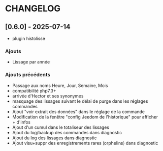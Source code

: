 # CHANGELOG

## [0.6.0] - 2025-07-14
- plugin histolisse

### Ajouts
- Lissage par année

### Ajouts précédents
- Passage aux noms Heure, Jour, Semaine, Mois
- compatibilité php7.3+
- arrivée d'Hector et ses synonymes
- masquage des lissages suivant le délai de purge dans les réglages commandes
- Ajout "voir extrait des données" dans le réglage de la commande
- Modification de la fenêtre "config Jeedom de l'historique" pour afficher + d'infos
- Ajout d'un cumul dans le totaliseur des lissages
- Ajout du log/backup des commandes dans diagnostic
- Ajout du log des lissages dans diagnostic
- Ajout visu+suppr des enregistrements rares (orphelins) dans diagnostic